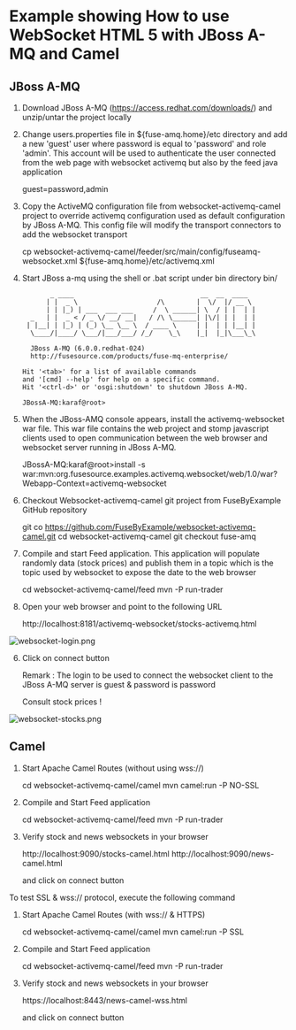 # Example showing How to use WebSocket HTML 5 with JBoss A-MQ and Camel

## JBoss A-MQ

1) Download JBoss A-MQ (https://access.redhat.com/downloads/) and unzip/untar the project locally

2) Change users.properties file in ${fuse-amq.home}/etc directory and add a new 'guest' user where
   password is equal to 'password' and role 'admin'. This account will be used to authenticate the
   user connected from the web page with websocket activemq but also by the feed java application

   guest=password,admin

3) Copy the ActiveMQ configuration file from websocket-activemq-camel project to override activemq configuration
   used as default configuration by JBoss A-MQ. This config file will modify the transport connectors
   to add the websocket transport

   cp websocket-activemq-camel/feeder/src/main/config/fuseamq-websocket.xml ${fuse-amq.home}/etc/activemq.xml

4) Start JBoss a-mq using the shell or .bat script under bin directory
   bin/

              _ ____                                __  __  ____
             | |  _ \                    /\        |  \/  |/ __ \
             | | |_) | ___  ___ ___     /  \ ______| \  / | |  | |
         _   | |  _ < / _ \/ __/ __|   / /\ \______| |\/| | |  | |
        | |__| | |_) | (_) \__ \__ \  / ____ \     | |  | | |__| |
         \____/|____/ \___/|___/___/ /_/    \_\    |_|  |_|\___\_\

         JBoss A-MQ (6.0.0.redhat-024)
         http://fusesource.com/products/fuse-mq-enterprise/

       Hit '<tab>' for a list of available commands
       and '[cmd] --help' for help on a specific command.
       Hit '<ctrl-d>' or 'osgi:shutdown' to shutdown JBoss A-MQ.

       JBossA-MQ:karaf@root>

5) When the JBoss-AMQ console appears, install the activemq-websocket war file. This war file contains the
   web project and stomp javascript clients used to open communication between the web browser and websocket
   server running in JBoss A-MQ.

    JBossA-MQ:karaf@root>install -s war:mvn:org.fusesource.examples.activemq.websocket/web/1.0/war\?Webapp-Context=activemq-websocket

6) Checkout Websocket-activemq-camel git project from FuseByExample GitHub repository

    git co https://github.com/FuseByExample/websocket-activemq-camel.git
    cd websocket-activemq-camel
    git checkout fuse-amq

4)  Compile and start Feed application. This application will populate randomly data (stock prices) and publish
    them in a topic which is the topic used by websocket to expose the date to the web browser

    cd websocket-activemq-camel/feed
    mvn -P run-trader

5) Open your web browser and point to the following URL

    http://localhost:8181/activemq-websocket/stocks-activemq.html

  ![websocket-login.png](https://raw.github.com/FuseByExample/websocket-activemq-camel/fuse-amq/websocket-login.png)

6) Click on connect button

   Remark : The login to be used to connect the websocket client to the JBoss A-MQ server is guest & password is password

   Consult stock prices !

  ![websocket-stocks.png](https://raw.github.com/FuseByExample/websocket-activemq-camel/fuse-amq/websocket-stocks.png)

## Camel

1) Start Apache Camel Routes (without using wss://)

    cd websocket-activemq-camel/camel
    mvn camel:run -P NO-SSL

2) Compile and Start Feed application

    cd websocket-activemq-camel/feed
    mvn -P run-trader

3) Verify stock and news websockets in your browser

    http://localhost:9090/stocks-camel.html
    http://localhost:9090/news-camel.html

    and click on connect button

To test SSL & wss:// protocol, execute the following command

1) Start Apache Camel Routes (with wss:// & HTTPS)

    cd websocket-activemq-camel/camel
    mvn camel:run -P SSL

2) Compile and Start Feed application

    cd websocket-activemq-camel/feed
    mvn -P run-trader

3) Verify stock and news websockets in your browser

    https://localhost:8443/news-camel-wss.html

    and click on connect button
